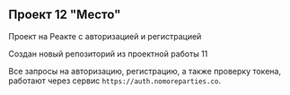 ## Проект 12 "Место"  

Проект на Реакте с авторизацией и регистрацией 
 
Создан новый репозиторий из проектной работы 11


Все запросы на авторизацию, регистрацию, а также проверку токена, работают через сервис `https://auth.nomoreparties.co`. 



 